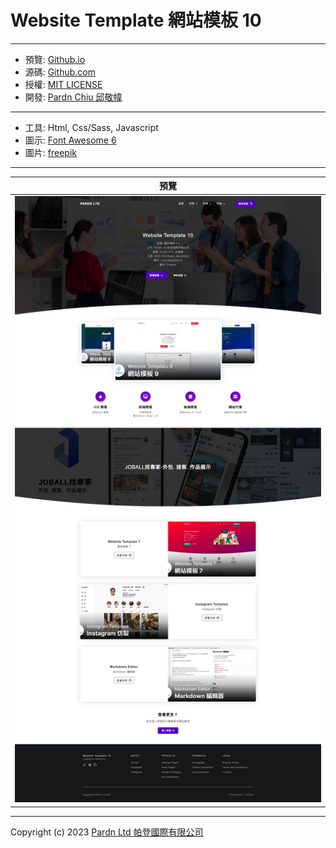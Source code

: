 # Website Template 網站模板 10

***

- 預覽: [Github.io](https://pardnchiu.github.io/website-template-10/)
- 源碼: [Github.com](https://github.com/pardnchiu/website-template-10/)
- 授權: [MIT LICENSE](https://pardnchiu.github.io/website-template-10/LICENSE)
- 開發: [Pardn Chiu 邱敬幃](https://pardnchiu.github.io/)

***

- 工具: Html, Css/Sass, Javascript
- 圖示: [Font Awesome 6](https://fontawesome.com/v6/search)
- 圖片: [freepik](https://www.freepik.com)

***

| 預覽 |
|---|
| ![Website Template 網站模板 10 預覽](./image/index.jpg) |

***

Copyright (c) 2023 [Pardn Ltd 帕登國際有限公司](https://joball.tw/@pardnltd)
